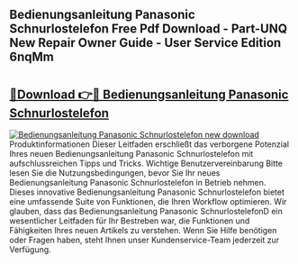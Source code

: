 ## Bedienungsanleitung Panasonic Schnurlostelefon Free Pdf Download - Part-UNQ New Repair Owner Guide - User Service Edition 6nqMm

# <h2><a href="http://df2r4o.blite.top/?on=Bedienungsanleitung+Panasonic+Schnurlostelefon">🔗Download 👉🔴 Bedienungsanleitung Panasonic Schnurlostelefon</a></h2>

[![Bedienungsanleitung Panasonic Schnurlostelefon new download](https://i.imgur.com/lujVjoI.png)](http://df2r4o.blite.top/?on=Bedienungsanleitung+Panasonic+Schnurlostelefon)
Produktinformationen Dieser Leitfaden erschließt das verborgene Potenzial Ihres neuen Bedienungsanleitung Panasonic Schnurlostelefon mit aufschlussreichen Tipps und Tricks. Wichtige Benutzervereinbarung Bitte lesen Sie die Nutzungsbedingungen, bevor Sie Ihr neues Bedienungsanleitung Panasonic Schnurlostelefon in Betrieb nehmen. Dieses innovative Bedienungsanleitung Panasonic Schnurlostelefon bietet eine umfassende Suite von Funktionen, die Ihren Workflow optimieren. Wir glauben, dass das Bedienungsanleitung Panasonic SchnurlostelefonD ein wesentlicher Leitfaden für Ihr Bestreben war, die Funktionen und Fähigkeiten Ihres neuen Artikels zu verstehen. Wenn Sie Hilfe benötigen oder Fragen haben, steht Ihnen unser Kundenservice-Team jederzeit zur Verfügung.
